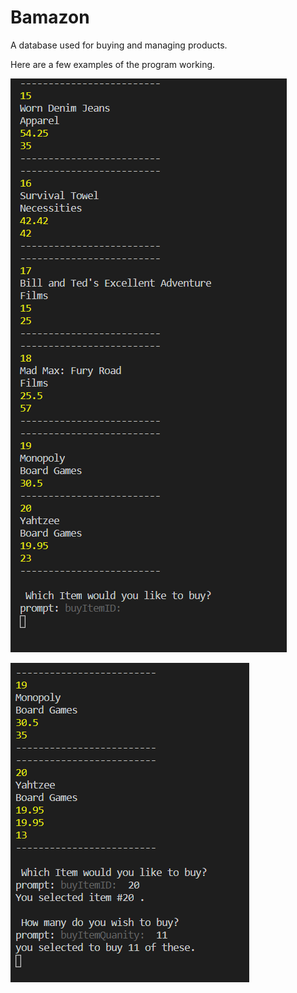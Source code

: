 # Bamazon
A database used for buying and managing products.

Here are a few examples of the program working.

![Image-1](images/image-1.png)

![Image-2](images/image-2.png)
